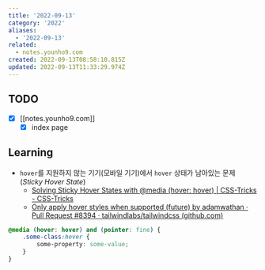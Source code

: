 ```yaml
---
title: '2022-09-13'
category: '2022'
aliases:
  - '2022-09-13'
related:
  - notes.younho9.com
created: 2022-09-13T08:58:10.815Z
updated: 2022-09-13T11:33:29.974Z
---
```


<Metadata />

## TODO

- [x] [[notes.younho9.com]]
  - [x] index page

## Learning

- `hover`를 지원하지 않는 기기(모바일 기기)에서 `hover` 상태가 남아있는 문제(_Sticky Hover State_)
  - [Solving Sticky Hover States with @media (hover: hover) | CSS-Tricks - CSS-Tricks](https://css-tricks.com/solving-sticky-hover-states-with-media-hover-hover/)
  - [Only apply hover styles when supported (future) by adamwathan · Pull Request #8394 · tailwindlabs/tailwindcss (github.com)](https://github.com/tailwindlabs/tailwindcss/pull/8394)

```css
@media (hover: hover) and (pointer: fine) {
	.some-class:hover {
		some-property: some-value;
	}
}
```
